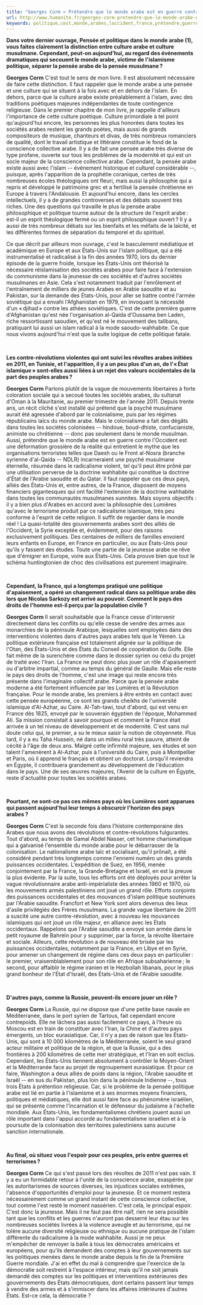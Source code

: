 ```yaml
---
title: "Georges Corm « Prétendre que le monde arabe est en guerre contre l’Occident est une déformation grossière de la réalité »"
url: http://www.humanite.fr/georges-corm-pretendre-que-le-monde-arabe-est-en-guerre-contre-loccident-est-une-deformation-576717
keywords: politique,cest,monde,arabes,loccident,france,prétendre,guerre,pays,étatsunis,déformation,corm,sociétés,pensée,grossière,georges,réalité,arabe
---
```

**Dans votre dernier ouvrage, Pensée et politique dans le monde arabe (1), vous faites clairement la distinction entre culture arabe et culture musulmane. Cependant, peut-on aujourd'hui, au regard des événements dramatiques qui secouent le monde arabe, victime de l'islamisme politique, séparer la pensée arabe de la pensée musulmane ?**

**Georges Corm** C'est tout le sens de mon livre. Il est absolument nécessaire de faire cette distinction. Il faut rappeler que le monde arabe a une pensée et une culture qui se situent à la fois avec et en dehors de l'islam. En dehors, parce que la culture arabe existe préalablement à l'islam, avec des traditions poétiques majeures indépendantes de toute contingence religieuse. Dans le premier chapitre de mon livre, je rappelle d'ailleurs l'importance de cette culture poétique. Culture primordiale à tel point qu'aujourd'hui encore, les personnes les plus honorées dans toutes les sociétés arabes restent les grands poètes, mais aussi de grands compositeurs de musique, chanteurs et divas, de très nombreux romanciers de qualité, dont le travail artistique et littéraire constitue le fond de la conscience collective arabe. Il y a de fait une pensée arabe très diverse de type profane, ouverte sur tous les problèmes de la modernité et qui est un socle majeur de la conscience collective arabe. Cependant, la pensée arabe existe aussi avec l'islam -- événement historique et culturel considérable --, puisque, après l'apparition de la prophétie coranique, certes de très nombreuses écoles théologiques ont fleuri, mais aussi la philosophie qui a repris et développé le patrimoine grec et a fertilisé la pensée chrétienne en Europe à travers l'Andalousie. Et aujourd'hui encore, dans les cercles intellectuels, il y a de grandes controverses et des débats souvent très riches. Une des questions qui travaille le plus la pensée arabe philosophique et politique tourne autour de la structure de l'esprit arabe : est-il un esprit théologique fermé ou un esprit philosophique ouvert ? Il y a aussi de très nombreux débats sur les bienfaits et les méfaits de la laïcité, et les différentes formes de séparation du temporel et du spirituel.

Ce que décrit par ailleurs mon ouvrage, c'est le basculement médiatique et académique en Europe et aux États-Unis sur l'islam politique, qui a été instrumentalisé et radicalisé à la fin des années 1970, lors du dernier épisode de la guerre froide, lorsque les États-Unis ont théorisé la nécessaire réislamisation des sociétés arabes pour faire face à l'extension du communisme dans la jeunesse de ces sociétés et d'autres sociétés musulmanes en Asie. Cela s'est notamment traduit par l'enrôlement et l'entraînement de milliers de jeunes Arabes en Arabie saoudite et au Pakistan, sur la demande des États-Unis, pour aller se battre contré l'armée soviétique qui a envahi l'Afghanistan en 1979, en invoquant la nécessité d'un « djihad » contre les athées soviétiques. C'est de cette première guerre d'Afghanistan qu'est née l'organisation al-Qaida d'Oussama ben Laden, riche ressortissant saoudien, et qu'est né le mouvement des talibans, pratiquant lui aussi un islam radical à la mode saoudo-wahhabite. Ce que nous vivons aujourd'hui n'est que la suite logique de cette politique fatale.

 

**Les contre-révolutions violentes qui ont suivi les révoltes arabes initiées en 2011, en Tunisie, et l'apparition, il y a un peu plus d'un an, de l'« État islamique » sont-elles aussi liées à un rejet des valeurs occidentales de la part des peuples arabes ?**

**Georges Corm** Parlons plutôt de la vague de mouvements libertaires à forte coloration sociale qui a secoué toutes les sociétés arabes, du sultanat d'Oman à la Mauritanie, au premier trimestre de l'année 2011. Depuis trente ans, un récit cliché s'est installé qui prétend que la psyché musulmane aurait été agressée d'abord par le colonialisme, puis par les régimes républicains laïcs du monde arabe. Mais le colonialisme a fait des dégâts dans toutes les sociétés colonisées -- hindoue, boud-dhiste, confucianiste, animiste ou chrétienne -- donc pas seulement dans le monde musulman. Aussi, prétendre que le monde arabe est en guerre contre l'Occident est une déformation grossière de la réalité qui entretient le mythe que les organisations terroristes telles que Daesh ou le Front al-Nosra (branche syrienne d'al-Qaida -- NDLR) incarneraient une psyché musulmane éternelle, résumée dans le radicalisme violent, tel qu'il peut être prôné par une utilisation perverse de la doctrine wahhabite qui constitue la doctrine d'État de l'Arabie saoudite et du Qatar. Il faut rappeler que ces deux pays, alliés des États-Unis et, entre autres, de la France, disposent de moyens financiers gigantesques qui ont facilité l'extension de la doctrine wahhabite dans toutes les communautés musulmanes sunnites. Mais soyons objectifs : il y a bien plus d'Arabes en accord avec la philosophie des Lumières qu'avec le terrorisme produit par ce radicalisme islamique, très peu conforme à l'esprit de cette religion. Il suffit de regarder dans le monde réel ! La quasi-totalité des gouvernements arabes sont des alliés de l'Occident, la Syrie exceptée et, évidemment, pour des raisons exclusivement politiques. Des centaines de milliers de familles envoient leurs enfants en Europe, en France en particulier, ou aux États-Unis pour qu'ils y fassent des études. Toute une partie de la jeunesse arabe ne rêve que d'émigrer en Europe, voire aux États-Unis. Cela prouve bien que tout le schéma huntingtonien de choc des civilisations est purement imaginaire.

 

**Cependant, la France, qui a longtemps pratiqué une politique d'apaisement, a opéré un changement radical dans sa politique arabe dès lors que Nicolas Sarkozy est arrivé au pouvoir. Comment le pays des droits de l'homme est-il perçu par la population civile ?**

**Georges Corm** Il serait souhaitable que la France cesse d'intervenir directement dans les conflits ou qu'elle cesse de vendre des armes aux monarchies de la péninsule Arabique, lesquelles sont employées dans des interventions violentes dans d'autres pays arabes tels que le Yémen. La politique extérieure française est totalement alignée sur la politique de l'Otan, des États-Unis et des États du Conseil de coopération du Golfe. Elle fait même de la surenchère comme dans le dossier syrien ou celui du projet de traité avec l'Iran. La France ne peut donc plus jouer un rôle d'apaisement ou d'arbitre impartial, comme au temps du général de Gaulle. Mais elle reste le pays des droits de l'homme, c'est une image qui reste encore très présente dans l'imaginaire collectif arabe. Parce que la pensée arabe moderne a été fortement influencée par les Lumières et la Révolution française. Pour le monde arabe, les premiers à être entrés en contact avec cette pensée européenne, ce sont les grands cheikhs de l'université islamique d'Al-Azhar, au Caire. Al-Tah-tawi, tout d'abord, qui est venu en France dès 1825, envoyé par le souverain égyptien de l'époque, Mohammed Ali. Sa mission consistait à savoir pourquoi et comment la France était arrivée à un tel niveau de développement et de modernité. C'est sans nul doute celui qui, le premier, a su le mieux saisir la notion de citoyenneté. Plus tard, il y a eu Taha Hussein, né dans un milieu rural très pauvre, atteint de cécité à l'âge de deux ans. Malgré cette infirmité majeure, ses études et son talent l'amenèrent à Al-Azhar, puis à l'université du Caire, puis à Montpellier et Paris, où il apprend le français et obtient un doctorat. Lorsqu'il reviendra en Égypte, il contribuera grandement au développement de l'éducation dans le pays. Une de ses œuvres majeures, l'Avenir de la culture en Égypte, reste d'actualité pour toutes les sociétés arabes.

 

**Pourtant, ne sont-ce pas ces mêmes pays où les Lumières sont apparues qui passent aujourd'hui leur temps à obscurcir l'horizon des pays arabes ?**

**Georges Corm** C'est la seconde fois dans l'histoire contemporaine des Arabes que nous avons des révolutions et contre-révolutions fulgurantes. Tout d'abord, au temps de Gamal Abdel Nasser, cet homme charismatique qui a galvanisé l'ensemble du monde arabe pour le débarrasser de la colonisation. Le nationalisme arabe laïc et socialisant, qu'il prônait, a été considéré pendant très longtemps comme l'ennemi numéro un des grands puissances occidentales. L'expédition de Suez, en 1956, menée conjointement par la France, la Grande-Bretagne et Israël, en est la preuve la plus évidente. Par la suite, tous les efforts ont été déployés pour arrêter la vague révolutionnaire arabe anti-impérialiste des années 1960 et 1970, où les mouvements armés palestiniens ont joué un grand rôle. Efforts conjoints des puissances occidentales et des mouvances d'islam politique soutenues par l'Arabie saoudite. Francfort et New York sont alors devenus des lieux d'asile privilégiés des Frères musulmans. La grande vague libertaire de 2011 a suscité une autre contre-révolution, avec à nouveau les mouvances islamiques qui ont joué un rôle majeur, en alliance avec les États occidentaux. Rappelons que l'Arabie saoudite a envoyé son armée dans le petit royaume de Bahreïn pour y supprimer, par la force, la révolte libertaire et sociale. Ailleurs, cette révolution a de nouveau été brisée par les puissances occidentales, notamment par la France, en Libye et en Syrie, pour amener un changement de régime dans ces deux pays en particulier : le premier, vraisemblablement pour son rôle en Afrique subsaharienne ; le second, pour affaiblir le régime iranien et le Hezbollah libanais, pour le plus grand bonheur de l'État d'Israël, des États-Unis et de l'Arabie saoudite.

 

**D'autres pays, comme la Russie, peuvent-ils encore jouer un rôle ?**

**Georges Corm** La Russie, qui ne dispose que d'une petite base navale en Méditerranée, dans le port syrien de Tartous, fait cependant encore contrepoids. Elle ne lâchera pas aussi facilement ce pays, à l'heure où Moscou est en train de constituer avec l'Iran, la Chine et d'autres pays émergents, un bloc eurasiatique. Car, il n'y a pas de raison que les États-Unis, qui sont à 10 000 kilomètres de la Méditerranée, soient le seul grand acteur militaire et politique de la région, et que la Russie, qui a des frontières à 200 kilomètres de cette mer stratégique, et l'Iran en soit exclus. Cependant, les États-Unis tiennent absolument à contrôler le Moyen-Orient et la Méditerranée face au projet de regroupement eurasiatique. Et pour ce faire, Washington a deux alliés de poids dans la région, l'Arabie saoudite et Israël -- en sus du Pakistan, plus loin dans la péninsule Indienne --, tous trois États à prétention religieuse. Car, si le problème de la pensée politique arabe est lié en partie à l'islamisme et à ses énormes moyens financiers, politiques et médiatiques, elle doit aussi faire face au phénomène israélien, qui se présente comme l'incarnation et le défenseur du judaïsme à l'échelle mondiale. Aux États-Unis, les fondamentalismes chrétiens jouent aussi un rôle important dans l'appui accordé au fondamentalisme israélien et à la poursuite de la colonisation des territoires palestiniens sans aucune sanction internationale.

 

**Au final, où situez vous l'espoir pour ces peuples, pris entre guerres et terrorismes ?**

**Georges Corm** Ce qui s'est passé lors des révoltes de 2011 n'est pas vain. Il y a eu un formidable retour à l'unité de la conscience arabe, exaspérée par les autoritarismes de sources diverses, les injustices sociales extrêmes, l'absence d'opportunités d'emploi pour la jeunesse. Et ce moment restera nécessairement comme un grand instant de cette conscience collective, tout comme l'est resté le moment nassérien. C'est cela, le principal espoir. C'est donc la jeunesse. Mais il ne faut pas être naïf, rien ne sera possible tant que les conflits et les guerres n'auront pas desserré leur étau sur les nombreuses sociétés livrées à la violence aveugle et au terrorisme, qui ne tolère aucune diversité religieuse ou ethnique ou aucune pratique de l'islam différente du radicalisme à la mode wahhabite. Aussi je ne peux m'empêcher de renvoyer la balle à tous les démocrates américains et européens, pour qu'ils demandent des comptes à leur gouvernements sur les politiques menées dans le monde arabe depuis la fin de la Première Guerre mondiale. J'ai en effet du mal à comprendre que l'exercice de la démocratie soit restreint à l'espace intérieur, mais qu'il ne soit jamais demandé des comptes sur les politiques et interventions extérieures des gouvernements des États démocratiques, dont certains passent leur temps à vendre des armes et à s'immiscer dans les affaires intérieures d'autres États. Est-ce cela, la démocratie ?
